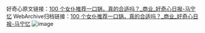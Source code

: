 好奇心原文链接：[100 个女仆推荐一口锅，真的合适吗？_商业_好奇心日报-马宁忆](https://www.qdaily.com/articles/5394.html)
WebArchive归档链接：[100 个女仆推荐一口锅，真的合适吗？_商业_好奇心日报-马宁忆](http://web.archive.org/web/20190623164651/https://www.qdaily.com/articles/5394.html)
![image](http://ww3.sinaimg.cn/large/007d5XDply1g3wh0ktfksj30u02qc7wh)